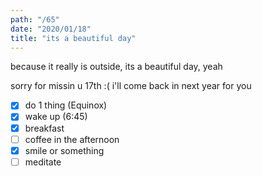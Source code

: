 ```yaml
---
path: "/65"
date: "2020/01/18"
title: "its a beautiful day"
---
```


because it really is outside, its a beautiful day, yeah

sorry for missin u 17th :( i'll come back in next year for you

- [x] do 1 thing (Equinox)
- [x] wake up (6:45)
- [x] breakfast
- [ ] coffee in the afternoon
- [x] smile or something
- [ ] meditate
